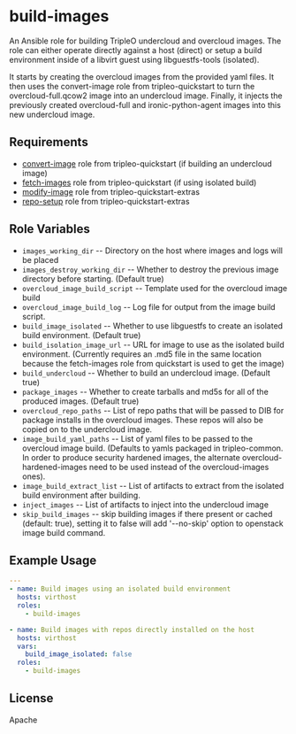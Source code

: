 build-images
============

An Ansible role for building TripleO undercloud and overcloud images. The role
can either operate directly against a host (direct) or setup a build
environment inside of a libvirt guest using libguestfs-tools (isolated).

It starts by creating the overcloud images from the provided yaml files. It
then uses the convert-image role from tripleo-quickstart to turn the
overcloud-full.qcow2 image into an undercloud image. Finally, it injects the
previously created overcloud-full and ironic-python-agent images into this
new undercloud image.

Requirements
------------

* [convert-image](https://git.openstack.org/cgit/openstack/tripleo-quickstart/tree/roles/convert-image) role from tripleo-quickstart (if building an undercloud image)
* [fetch-images](https://git.openstack.org/cgit/openstack/tripleo-quickstart/tree/roles/fetch-images) role from tripleo-quickstart (if using isolated build)
* [modify-image](https://git.openstack.org/cgit/openstack/tripleo-quickstart-extras/tree/roles/modify-image) role from tripleo-quickstart-extras
* [repo-setup](https://git.openstack.org/cgit/openstack/tripleo-quickstart-extras/tree/roles/repo-setup) role from tripleo-quickstart-extras

Role Variables
--------------

* `images_working_dir` -- Directory on the host where images and logs will be
   placed
* `images_destroy_working_dir` -- Whether to destroy the previous image
   directory before starting. (Default true)
* `overcloud_image_build_script` -- Template used for the overcloud image build
* `overcloud_image_build_log` -- Log file for output from the image build
   script.
* `build_image_isolated` -- Whether to use libguestfs to create an isolated
   build environment. (Default true)
* `build_isolation_image_url` -- URL for image to use as the isolated build
   environment. (Currently requires an .md5 file in the same location because
   the fetch-images role from quickstart is used to get the image)
* `build_undercloud` -- Whether to build an undercloud image. (Default true)
* `package_images` -- Whether to create tarballs and md5s for all of the
   produced images. (Default true)
* `overcloud_repo_paths` -- List of repo paths that will be passed to DIB for
   package installs in the overcloud images. These repos will also be copied on
   to the undercloud image.
* `image_build_yaml_paths` -- List of yaml files to be passed to the overcloud
   image build. (Defaults to yamls packaged in tripleo-common. In order to
   produce security hardened images, the alternate overcloud-hardened-images
   need to be used instead of the overcloud-images ones).
* `image_build_extract_list` -- List of artifacts to extract from the isolated
   build environment after building.
* `inject_images` -- List of artifacts to inject into the undercloud image
* `skip_build_images` -- skip building images if there present or cached
   (default: true), setting it to false will add '--no-skip' option to openstack
    image build command.

Example Usage
-------------

```yaml
---
- name: Build images using an isolated build environment
  hosts: virthost
  roles:
    - build-images

- name: Build images with repos directly installed on the host
  hosts: virthost
  vars:
    build_image_isolated: false
  roles:
    - build-images

```

License
-------

Apache
